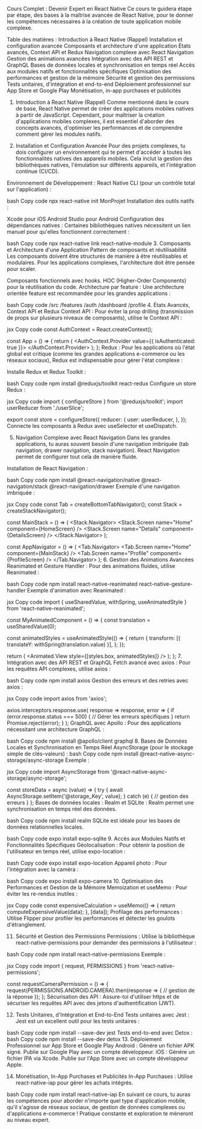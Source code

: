 Cours Complet : Devenir Expert en React Native
Ce cours te guidera étape par étape, des bases à la maîtrise avancée de React Native, pour te donner les compétences nécessaires à la création de toute application mobile complexe.

Table des matières :
Introduction à React Native (Rappel)
Installation et configuration avancée
Composants et architecture d'une application
États avancés, Context API et Redux
Navigation complexe avec React Navigation
Gestion des animations avancées
Intégration avec des API REST et GraphQL
Bases de données locales et synchronisation en temps réel
Accès aux modules natifs et fonctionnalités spécifiques
Optimisation des performances et gestion de la mémoire
Sécurité et gestion des permissions
Tests unitaires, d'intégration et end-to-end
Déploiement professionnel sur App Store et Google Play
Monétisation, in-app purchases et publicités
1. Introduction à React Native (Rappel)
Comme mentionné dans le cours de base, React Native permet de créer des applications mobiles natives à partir de JavaScript. Cependant, pour maîtriser la création d'applications mobiles complexes, il est essentiel d'aborder des concepts avancés, d'optimiser les performances et de comprendre comment gérer les modules natifs.

2. Installation et Configuration Avancée
Pour des projets complexes, tu dois configurer un environnement qui te permet d'accéder à toutes les fonctionnalités natives des appareils mobiles. Cela inclut la gestion des bibliothèques natives, l'émulation sur différents appareils, et l'intégration continue (CI/CD).

Environnement de Développement :
React Native CLI (pour un contrôle total sur l'application) :

bash
Copy code
npx react-native init MonProjet
Installation des outils natifs :

Xcode pour iOS
Android Studio pour Android
Configuration des dépendances natives :
Certaines bibliothèques natives nécessitent un lien manuel pour qu'elles fonctionnent correctement :

bash
Copy code
npx react-native link react-native-module
3. Composants et Architecture d'une Application
Pattern de composants et réutilisabilité
Les composants doivent être structurés de manière à être réutilisables et modulaires. Pour les applications complexes, l'architecture doit être pensée pour scaler.

Composants fonctionnels avec hooks.
HOC (Higher-Order Components) pour la réutilisation du code.
Architecture par feature :
Une architecture orientée feature est recommandée pour les grandes applications :

bash
Copy code
/src
  /features
    /auth
    /dashboard
    /profile
4. États Avancés, Context API et Redux
Context API :
Pour éviter la prop drilling (transmission de props sur plusieurs niveaux de composants), utilise le Context API :

jsx
Copy code
const AuthContext = React.createContext();

const App = () => {
  return (
    <AuthContext.Provider value={{ isAuthenticated: true }}>
      <MainApp />
    </AuthContext.Provider>
  );
};
Redux :
Pour les applications où l'état global est critique (comme les grandes applications e-commerce ou les réseaux sociaux), Redux est indispensable pour gérer l'état complexe :

Installe Redux et Redux Toolkit :

bash
Copy code
npm install @reduxjs/toolkit react-redux
Configure un store Redux :

jsx
Copy code
import { configureStore } from '@reduxjs/toolkit';
import userReducer from './userSlice';

export const store = configureStore({
  reducer: {
    user: userReducer,
  },
});
Connecte les composants à Redux avec useSelector et useDispatch.

5. Navigation Complexe avec React Navigation
Dans les grandes applications, tu auras souvent besoin d'une navigation imbriquée (tab navigation, drawer navigation, stack navigation). React Navigation permet de configurer tout cela de manière fluide.

Installation de React Navigation :

bash
Copy code
npm install @react-navigation/native @react-navigation/stack @react-navigation/drawer
Exemple d'une navigation imbriquée :

jsx
Copy code
const Tab = createBottomTabNavigator();
const Stack = createStackNavigator();

const MainStack = () => (
  <Stack.Navigator>
    <Stack.Screen name="Home" component={HomeScreen} />
    <Stack.Screen name="Details" component={DetailsScreen} />
  </Stack.Navigator>
);

const AppNavigator = () => (
  <Tab.Navigator>
    <Tab.Screen name="Home" component={MainStack} />
    <Tab.Screen name="Profile" component={ProfileScreen} />
  </Tab.Navigator>
);
6. Gestion des Animations Avancées
Reanimated et Gesture Handler :
Pour des animations fluides, utilise Reanimated :

bash
Copy code
npm install react-native-reanimated react-native-gesture-handler
Exemple d'animation avec Reanimated :

jsx
Copy code
import { useSharedValue, withSpring, useAnimatedStyle } from 'react-native-reanimated';

const MyAnimatedComponent = () => {
  const translation = useSharedValue(0);

  const animatedStyles = useAnimatedStyle(() => {
    return {
      transform: [{ translateY: withSpring(translation.value) }],
    };
  });

  return (
    <Animated.View style={[styles.box, animatedStyles]} />
  );
};
7. Intégration avec des API REST et GraphQL
Fetch avancé avec axios :
Pour les requêtes API complexes, utilise axios :

bash
Copy code
npm install axios
Gestion des erreurs et des retries avec axios :

jsx
Copy code
import axios from 'axios';

axios.interceptors.response.use(
  response => response,
  error => {
    if (error.response.status === 500) {
      // Gérer les erreurs spécifiques
    }
    return Promise.reject(error);
  }
);
GraphQL avec Apollo :
Pour des applications nécessitant une architecture GraphQL :

bash
Copy code
npm install @apollo/client graphql
8. Bases de Données Locales et Synchronisation en Temps Réel
AsyncStorage (pour le stockage simple de clés-valeurs) :
bash
Copy code
npm install @react-native-async-storage/async-storage
Exemple :

jsx
Copy code
import AsyncStorage from '@react-native-async-storage/async-storage';

const storeData = async (value) => {
  try {
    await AsyncStorage.setItem('@storage_Key', value);
  } catch (e) {
    // gestion des erreurs
  }
};
Bases de données locales : Realm et SQLite :
Realm permet une synchronisation en temps réel des données.

bash
Copy code
npm install realm
SQLite est idéale pour les bases de données relationnelles locales.

bash
Copy code
expo install expo-sqlite
9. Accès aux Modules Natifs et Fonctionnalités Spécifiques
Géolocalisation :
Pour obtenir la position de l'utilisateur en temps réel, utilise expo-location :

bash
Copy code
expo install expo-location
Appareil photo :
Pour l'intégration avec la caméra :

bash
Copy code
expo install expo-camera
10. Optimisation des Performances et Gestion de la Mémoire
Memoization et useMemo :
Pour éviter les re-rendus inutiles :

jsx
Copy code
const expensiveCalculation = useMemo(() => {
  return computeExpensiveValue(data);
}, [data]);
Profilage des performances :
Utilise Flipper pour profiler les performances et détecter les goulots d'étranglement.

11. Sécurité et Gestion des Permissions
Permissions :
Utilise la bibliothèque react-native-permissions pour demander des permissions à l'utilisateur :

bash
Copy code
npm install react-native-permissions
Exemple :

jsx
Copy code
import { request, PERMISSIONS } from 'react-native-permissions';

const requestCameraPermission = () => {
  request(PERMISSIONS.ANDROID.CAMERA).then(response => {
    // gestion de la réponse
  });
};
Sécurisation des API :
Assure-toi d'utiliser https et de sécuriser les requêtes API avec des jetons d'authentification (JWT).

12. Tests Unitaires, d'Intégration et End-to-End
Tests unitaires avec Jest :
Jest est un excellent outil pour les tests unitaires :

bash
Copy code
npm install --save-dev jest
Tests end-to-end avec Detox :
bash
Copy code
npm install --save-dev detox
13. Déploiement Professionnel sur App Store et Google Play
Android :
Génére un fichier APK signé.
Publie sur Google Play avec un compte développeur.
iOS :
Génére un fichier IPA via Xcode.
Publie sur l'App Store avec un compte développeur Apple.

14. Monétisation, In-App Purchases et Publicités
In-App Purchases :
Utilise react-native-iap pour gérer les achats intégrés.

bash
Copy code
npm install react-native-iap
En suivant ce cours, tu auras les compétences pour aborder n'importe quel type d'application mobile, qu'il s'agisse de réseaux sociaux, de gestion de données complexes ou d'applications e-commerce ! Pratique constante et exploration te mèneront au niveau expert.

